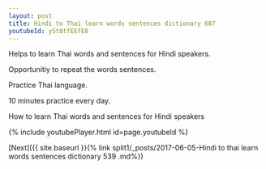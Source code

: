 ```yaml
---
layout: post
title: Hindi to Thai learn words sentences dictionary 687 
youtubeId: y5t8tfEEfE8
---
```

 
 
Helps to learn Thai words and sentences for Hindi speakers.

Opportunitiy to repeat the words sentences. 

Practice Thai language. 
 
10 minutes practice every day. 
 
How to learn Thai words and sentences for Hindi speakers 
 
{% include youtubePlayer.html id=page.youtubeId %}
 
 
[Next]({{ site.baseurl }}{% link  split1/_posts/2017-06-05-Hindi to thai learn words sentences dictionary 539 .md%})
 
